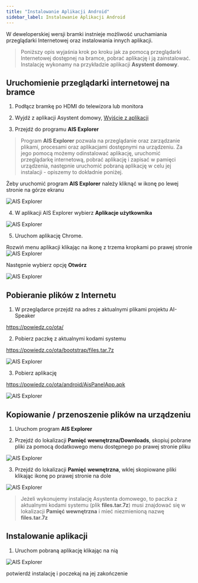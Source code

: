 ```yaml
---
title: "Instalowanie Aplikacji Android"
sidebar_label: Instalowanie Aplikacji Android
---
```


W deweloperskiej wersji bramki instnieje możliwość uruchamiania przeglądarki Internetowej oraz instalowania innych aplikacji.

> Poniższy opis wyjaśnia krok po kroku jak za pomocą przeglądarki Internetowej dostępnej na bramce, pobrać aplikację i ją zainstalować.
Instalację wykonamy na przykładzie aplikacji **Asystent domowy**.


## Uruchomienie przeglądarki internetowej na bramce

1. Podłącz bramkę po HDMI do telewizora lub monitora

2. Wyjdź z aplikacji Asystent domowy,
[Wyjście z aplikacji](/docs/en/ais_bramka_settings.html#ustawienia-aplikacji-asystent-domowy)

3. Przejdź do programu **AIS Explorer**

> Program **AIS Explorer** pozwala na przeglądanie oraz zarządzanie plikami, procesami oraz aplikacjami dostępnymi na urządzeniu. Za jego pomocą możemy odinstalować aplikację, uruchomić przeglądarkę internetową, pobrać aplikację i zapisać w pamięci urządzenia, następnie uruchomić pobraną aplikację w celu jej instalacji - opiszemy to dokładnie poniżej.  

Żeby uruchomić program **AIS Explorer** należy kliknąć w ikonę po lewej stronie na górze ekranu

![AIS Explorer](/img/en/bramka/other_programs_1.png)

4. W aplikacji AIS Explorer wybierz **Aplikacje użytkownika**

![AIS Explorer](/img/en/bramka/other_programs_2.png)

5. Uruchom aplikację Chrome.

Rozwiń menu aplikacji klikając na ikonę z trzema kropkami po prawej stronie
![AIS Explorer](/img/en/bramka/other_programs_3.png)

Następnie wybierz opcję **Otwórz**

![AIS Explorer](/img/en/bramka/other_programs_4.png)


## Pobieranie plików z Internetu

1. W przeglądarce przejdź na adres z aktualnymi plikami projektu AI-Speaker

https://powiedz.co/ota/

2. Pobierz paczkę z aktualnymi kodami systemu

https://powiedz.co/ota/bootstrap/files.tar.7z

![AIS Explorer](/img/en/bramka/other_programs_5.png)

3. Pobierz aplikację

https://powiedz.co/ota/android/AisPanelApp.apk

![AIS Explorer](/img/en/bramka/other_programs_6.png)

## Kopiowanie / przenoszenie plików na urządzeniu

1. Uruchom program **AIS Explorer**

2. Przejdź do lokalizacji **Pamięć wewnętrzna/Downloads**,
skopiuj pobrane pliki za pomocą dodatkowego menu dostępnego po prawej stronie pliku

![AIS Explorer](/img/en/bramka/other_programs_7.png)

3. Przejdź do lokalizacji **Pamięć wewnętrzna**,
wklej skopiowane pliki klikając ikonę po prawej stronie na dole

![AIS Explorer](/img/en/bramka/other_programs_8.png)

> Jeżeli wykonujemy instalację Asystenta domowego, to paczka z aktualnymi kodami systemu (plik **files.tar.7z**) musi znajdować się w lokalizacji  **Pamięć wewnętrzna** i mieć niezmienioną nazwę **files.tar.7z**


## Instalowanie aplikacji

1. Uruchom pobraną aplikację klikając na nią

![AIS Explorer](/img/en/bramka/other_programs_9.png)

 potwierdź instalację i poczekaj na jej zakończenie
